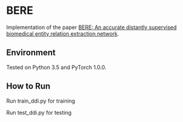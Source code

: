 # BERE
Implementation of the paper [BERE: An accurate distantly supervised biomedical entity relation extraction network](https://arxiv.org/abs/1906.06916).

## Environment
Tested on Python 3.5 and PyTorch 1.0.0.

## How to Run
Run train_ddi.py for training

Run test_ddi.py for testing
